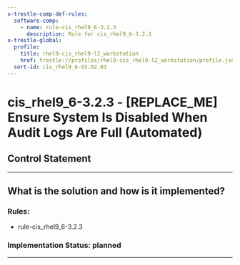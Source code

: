 ```yaml
---
x-trestle-comp-def-rules:
  software-comp:
    - name: rule-cis_rhel9_6-3.2.3
      description: Rule for cis_rhel9_6-3.2.3
x-trestle-global:
  profile:
    title: rhel9-cis_rhel9-l2_workstation
    href: trestle://profiles/rhel9-cis_rhel9-l2_workstation/profile.json
  sort-id: cis_rhel9_6-03.02.03
---
```


# cis_rhel9_6-3.2.3 - \[REPLACE_ME\] Ensure System Is Disabled When Audit Logs Are Full (Automated)

## Control Statement

______________________________________________________________________

## What is the solution and how is it implemented?

<!-- For implementation status enter one of: implemented, partial, planned, alternative, not-applicable -->

<!-- Note that the list of rules under ### Rules: is read-only and changes will not be captured after assembly to JSON -->

<!-- Add control implementation description here for control: cis_rhel9_6-3.2.3 -->

### Rules:

  - rule-cis_rhel9_6-3.2.3

### Implementation Status: planned

______________________________________________________________________
